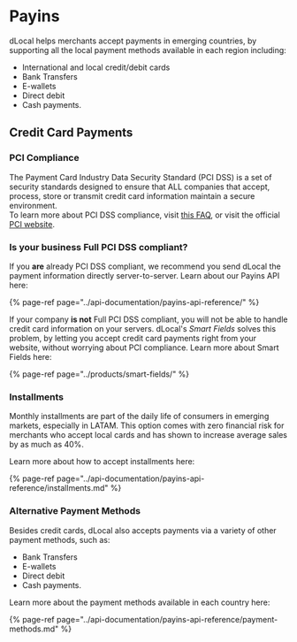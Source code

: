 # Payins

dLocal helps merchants accept payments in emerging countries, by supporting all the local payment methods available in each region including:

* International and local credit/debit cards
* Bank Transfers
* E-wallets
* Direct debit
* Cash payments.

## Credit Card Payments

### PCI Compliance

The Payment Card Industry Data Security Standard \(PCI DSS\) is a set of security standards designed to ensure that ALL companies that accept, process, store or transmit credit card information maintain a secure environment.  
To learn more about PCI DSS compliance, visit [this FAQ](https://www.pcicomplianceguide.org/faq/), or visit the official [PCI website](https://www.pcisecuritystandards.org/).

### Is your business Full PCI DSS compliant?

If you **are** already PCI DSS compliant, we recommend you send dLocal the payment information directly server-to-server. Learn about our Payins API here:

{% page-ref page="../api-documentation/payins-api-reference/" %}

If your company **is not** Full PCI DSS compliant, you will not be able to handle credit card information on your servers. dLocal's _Smart Fields_ solves this problem, by letting you accept credit card payments right from your website, without worrying about PCI compliance. Learn more about Smart Fields here:

{% page-ref page="../products/smart-fields/" %}

### Installments

Monthly installments are part of the daily life of consumers in emerging markets, especially in LATAM. This option comes with zero financial risk for merchants who accept local cards and has shown to increase average sales by as much as 40%.

Learn more about how to accept installments here:

{% page-ref page="../api-documentation/payins-api-reference/installments.md" %}

### Alternative Payment Methods

Besides credit cards, dLocal also accepts payments via a variety of other payment methods, such as:

* Bank Transfers
* E-wallets
* Direct debit
* Cash payments.

Learn more about the payment methods available in each country here:

{% page-ref page="../api-documentation/payins-api-reference/payment-methods.md" %}



